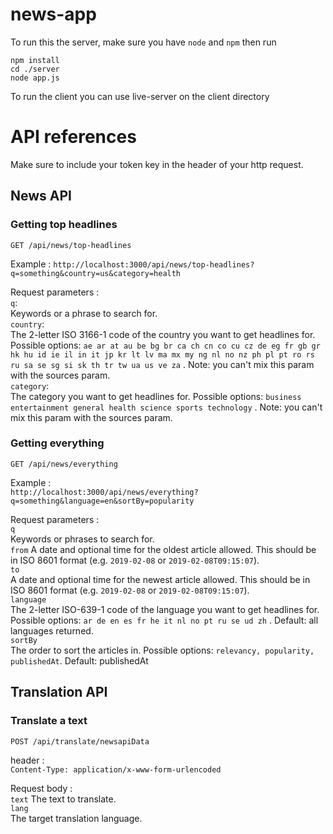 # news-app

To run this the server, make sure you have ```node``` and ```npm``` then run
```
npm install
cd ./server
node app.js
```

To run the client you can use live-server on the client directory

# API references
Make sure to include your token key in the header of your http request.

## News API
### Getting top headlines  
```GET /api/news/top-headlines```  

Example : 
```http://localhost:3000/api/news/top-headlines?q=something&country=us&category=health```  

Request parameters :  
```q```:  
Keywords or a phrase to search for.  
```country```:  
The 2-letter ISO 3166-1 code of the country you want to get headlines for. Possible options: ```ae ar at au be bg br ca ch cn co cu cz de eg fr gb gr hk hu id ie il in it jp kr lt lv ma mx my ng nl no nz ph pl pt ro rs ru sa se sg si sk th tr tw ua us ve za``` . Note: you can't mix this param with the sources param.  
```category```:  
The category you want to get headlines for. Possible options: ```business entertainment general health science sports technology``` . Note: you can't mix this param with the sources param.  

### Getting everything  
```GET /api/news/everything```  

Example :  
```http://localhost:3000/api/news/everything?q=something&language=en&sortBy=popularity```  

Request parameters :  
```q```  
Keywords or phrases to search for.  
```from```
A date and optional time for the oldest article allowed. This should be in ISO 8601 format (e.g. ```2019-02-08``` or ```2019-02-08T09:15:07```).  
```to```  
A date and optional time for the newest article allowed. This should be in ISO 8601 format (e.g. ```2019-02-08``` or ```2019-02-08T09:15:07```).  
```language```  
The 2-letter ISO-639-1 code of the language you want to get headlines for. Possible options: ```ar de en es fr he it nl no pt ru se ud zh``` . Default: all languages returned.  
```sortBy```  
The order to sort the articles in. Possible options: ```relevancy, popularity, publishedAt```. Default: publishedAt  

## Translation API
### Translate a text
```POST /api/translate/newsapiData```

header :  
```Content-Type: application/x-www-form-urlencoded```

Request body :  
```text``` 
The text to translate.  
```lang```  	
The target translation language.

